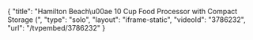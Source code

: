 {
    "title": "Hamilton Beach\u00ae 10 Cup Food Processor with Compact Storage (",
    "type": "solo",
    "layout": "iframe-static",
    "videoId": "3786232",
    "url": "\/tvpembed\/3786232"
}